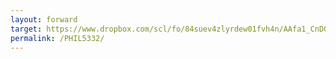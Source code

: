```yaml
---
layout: forward
target: https://www.dropbox.com/scl/fo/84suev4zlyrdew01fvh4n/AAfa1_CnDG_pjwCyclHzGgA?rlkey=renwm1f53ckk0g2r9vkxh16b1&st=1ko16y2x&dl=0
permalink: /PHIL5332/
---
```

